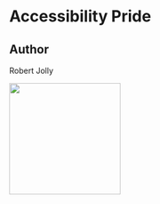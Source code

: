 # Accessibility Pride

## Author

Robert Jolly

<a href="https://cottonbureau.com/products/accessibility-pride" alt="Buy Now">
  <img src="https://cl.ly/5de77e648e69/Image%2525202019-08-31%252520at%2525201.43.33%252520PM.png" width="200" height="200" />
</a>
